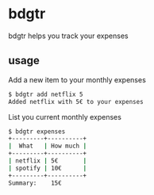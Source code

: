 # bdgtr

bdgtr helps you track your expenses



## usage
Add a new item to your monthly expenses
```bash
$ bdgtr add netflix 5
Added netflix with 5€ to your expenses
```


List you current monthly expenses
```bash
$ bdgtr expenses
+---------+----------+
|  What   | How much |
+---------+----------+
| netflix | 5€       |
| spotify | 10€      |
+---------+----------+
Summary:    15€
```
